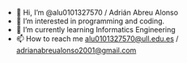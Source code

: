 - 👋 Hi, I’m @alu0101327570 / Adrián Abreu Alonso
- 👀 I’m interested in programming and coding.
- 🌱 I’m currently learning Informatics Engineering
- 📫 How to reach me alu0101327570@ull.edu.es / adrianabreualonso2001@gmail.com
<!---
alu0101327570/alu0101327570 is a ✨ special ✨ repository because its `README.md` (this file) appears on your GitHub profile.
You can click the Preview link to take a look at your changes.
--->
